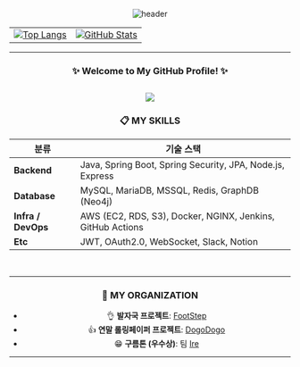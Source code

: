 <div align="center">

![header](https://capsule-render.vercel.app/api?type=soft&color=auto&height=150&section=header&text=Daeho%20LEE%20GitHub&fontSize=50)

<table>
  <tr>
    <td>
      <a href="https://github.com/TaehoLEEKR/github-readme-stats">
        <img src="https://github-readme-stats.vercel.app/api/top-langs/?username=TaehoLEEKR&layout=compact" alt="Top Langs">
      </a>
    </td>
    <td>
      <a href="https://github.com/anuraghazra/github-readme-stats">
        <img src="https://github-readme-stats.vercel.app/api?username=TaehoLEEKR&show_icons=true&theme=tokyonight&hide_title=true" alt="GitHub Stats">
      </a>
    </td>
  </tr>
</table>

---

### ✨ Welcome to My GitHub Profile! ✨

[<a href="https://taeholeekr.com" target="_blank">
  <img src="https://img.shields.io/badge/My Blog-%231DA1F2.svg?&style=for-the-badge&logo=MyBlog&logoColor=white"/>
</a>
](https://taeholeekr.github.io/)
---

### 📋 MY SKILLS

</div>

<table align="center">
  <thead>
    <tr>
      <th>분류</th>
      <th>기술 스택</th>
    </tr>
  </thead>
  <tbody>
    <tr>
      <td><strong>Backend</strong></td>
      <td>Java, Spring Boot, Spring Security, JPA, Node.js, Express</td>
    </tr>
    <tr>
      <td><strong>Database</strong></td>
      <td>MySQL, MariaDB, MSSQL, Redis, GraphDB (Neo4j)</td>
    </tr>
    <tr>
      <td><strong>Infra / DevOps</strong></td>
      <td>AWS (EC2, RDS, S3), Docker, NGINX, Jenkins, GitHub Actions</td>
    </tr>
    <tr>
      <td><strong>Etc</strong></td>
      <td>JWT, OAuth2.0, WebSocket, Slack, Notion</td>
    </tr>
  </tbody>
</table>

<br/>

---

<div align="center">

### 🏢 MY ORGANIZATION

- 👌 **발자국 프로젝트**: [FootStep](https://github.com/FootStepteam)  
- 👍 **연말 롤링페이퍼 프로젝트**: [DogoDogo](https://github.com/dogo-dogo)  
- 😁 **구름톤 (우수상)**: 팀 [Ire](https://9oormthon.goorm.io/793403f5-455f-4eae-967a-1891471d852c)

---

</div>
